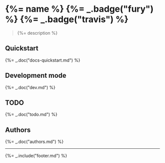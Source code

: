 # {%= name %} {%= _.badge("fury") %} {%= _.badge("travis") %}

> {%= description %}

## Quickstart
{%= _.doc("docs-quickstart.md") %}

## Development mode
{%= _.doc("dev.md") %}

## TODO
{%= _.doc("todo.md") %}

## Authors
{%= _.doc("authors.md") %}

***

{%= _.include("footer.md") %}